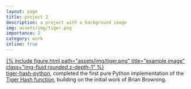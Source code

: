 ```yaml
---
layout: page
title: project 2
description: a project with a background image
img: assets/img/tiger.png
importance: 2
category: work
inline: true
---
```


<div class="row">
    <div class="col-sm-4">
        <a href="https://github.com/browning/tiger-hash-python">{% include figure.html path="assets/img/tiger.png" title="example image" class="img-fluid rounded z-depth-1" %}</a>
    </div>
    <div class="col-sm-8">
        <a href="https://github.com/browning/tiger-hash-python">tiger-hash-python</a>, completed the first pure Python implementation of the <a href="https://en.wikipedia.org/wiki/Tiger_(hash_function)">Tiger Hash function</a>, building on the initial work of Brian Browning.
    </div>
</div>

